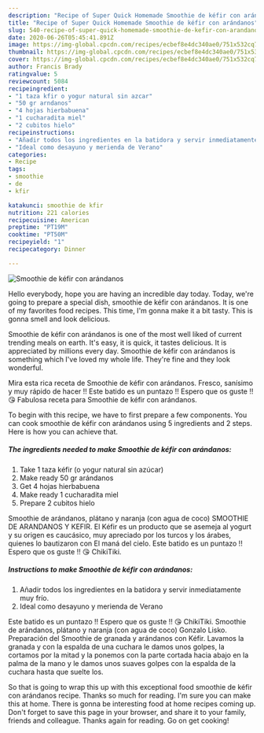 ```yaml
---
description: "Recipe of Super Quick Homemade Smoothie de kéfir con arándanos"
title: "Recipe of Super Quick Homemade Smoothie de kéfir con arándanos"
slug: 540-recipe-of-super-quick-homemade-smoothie-de-kefir-con-arandanos
date: 2020-06-26T05:45:41.891Z
image: https://img-global.cpcdn.com/recipes/ecbef8e4dc340ae0/751x532cq70/smoothie-de-kefir-con-arandanos-foto-principal.jpg
thumbnail: https://img-global.cpcdn.com/recipes/ecbef8e4dc340ae0/751x532cq70/smoothie-de-kefir-con-arandanos-foto-principal.jpg
cover: https://img-global.cpcdn.com/recipes/ecbef8e4dc340ae0/751x532cq70/smoothie-de-kefir-con-arandanos-foto-principal.jpg
author: Francis Brady
ratingvalue: 5
reviewcount: 5084
recipeingredient:
- "1 taza kfir o yogur natural sin azcar"
- "50 gr arndanos"
- "4 hojas hierbabuena"
- "1 cucharadita miel"
- "2 cubitos hielo"
recipeinstructions:
- "Añadir todos los ingredientes en la batidora y servir inmediatamente muy frío."
- "Ideal como desayuno y merienda de Verano"
categories:
- Recipe
tags:
- smoothie
- de
- kfir

katakunci: smoothie de kfir 
nutrition: 221 calories
recipecuisine: American
preptime: "PT19M"
cooktime: "PT50M"
recipeyield: "1"
recipecategory: Dinner

---
```



![Smoothie de kéfir con arándanos](https://img-global.cpcdn.com/recipes/ecbef8e4dc340ae0/751x532cq70/smoothie-de-kefir-con-arandanos-foto-principal.jpg)

Hello everybody, hope you are having an incredible day today. Today, we're going to prepare a special dish, smoothie de kéfir con arándanos. It is one of my favorites food recipes. This time, I'm gonna make it a bit tasty. This is gonna smell and look delicious.

Smoothie de kéfir con arándanos is one of the most well liked of current trending meals on earth. It's easy, it is quick, it tastes delicious. It is appreciated by millions every day. Smoothie de kéfir con arándanos is something which I've loved my whole life. They're fine and they look wonderful.

Mira esta rica receta de Smoothie de kéfir con arándanos. Fresco, sanísimo y muy rápido de hacer !! Este batido es un puntazo !! Espero que os guste !! 😘 Fabulosa receta para Smoothie de kéfir con arándanos.


To begin with this recipe, we have to first prepare a few components. You can cook smoothie de kéfir con arándanos using 5 ingredients and 2 steps. Here is how you can achieve that.

<!--inarticleads1-->

##### The ingredients needed to make Smoothie de kéfir con arándanos:

1. Take 1 taza kéfir (o yogur natural sin azúcar)
1. Make ready 50 gr arándanos
1. Get 4 hojas hierbabuena
1. Make ready 1 cucharadita miel
1. Prepare 2 cubitos hielo


Smoothie de arándanos, plátano y naranja (con agua de coco) SMOOTHIE DE ARANDANOS Y KEFIR. El Kéfir es un producto que se asemeja al yogurt y su origen es caucásico, muy apreciado por los turcos y los árabes, quienes lo bautizaron con El maná del cielo. Este batido es un puntazo !! Espero que os guste !! 😘 ChikiTiki. 

<!--inarticleads2-->

##### Instructions to make Smoothie de kéfir con arándanos:

1. Añadir todos los ingredientes en la batidora y servir inmediatamente muy frío.
1. Ideal como desayuno y merienda de Verano


Este batido es un puntazo !! Espero que os guste !! 😘 ChikiTiki. Smoothie de arándanos, plátano y naranja (con agua de coco) Gonzalo Lisko. Preparación del Smoothie de granada y arándanos con Kéfir. Lavamos la granada y con la espalda de una cuchara le damos unos golpes, la cortamos por la mitad y la ponemos con la parte cortada hacia abajo en la palma de la mano y le damos unos suaves golpes con la espalda de la cuchara hasta que suelte los. 

So that is going to wrap this up with this exceptional food smoothie de kéfir con arándanos recipe. Thanks so much for reading. I'm sure you can make this at home. There is gonna be interesting food at home recipes coming up. Don't forget to save this page in your browser, and share it to your family, friends and colleague. Thanks again for reading. Go on get cooking!

